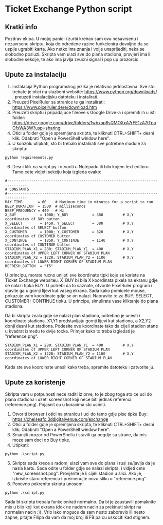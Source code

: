 # Ticket Exchange Python script
## Kratki info
Pozdrav ekipa. U mojoj panici i zurbi kreirao sam ovu nesavrsenu i nezavrsenu skriptu, koja do odredene razine funkcionira dovoljno da se uspije ugrabiti karta. Ako netko ima znanja i volje unaprijediti, neka se slobodno posluzi. Skripta vam ulazi sve do plana stadiona, provjeri ima li slobodne sekcije, te ako ima javlja zvucni signal i pop up prozorcic.
## Upute za instalaciju
1. Instalacija Python programskog jezika je relativno jednostavna. Sve sto trebate je otici na sluzbeni website: https://www.python.org/downloads/ , preuzeti instalacijsku datoteku i instalirati.
2. Preuzeti PixelRuler sa stranice te ga instalirati: https://www.pixelruler.de/e/download.htm
3. Preuzeti skriptu i pripadajuce fileove s Google Drive-a i spremiti ih u isti folder: https://drive.google.com/drive/folders/1wbxap8sQMOXxA7rFE1zA7tTpaCfxWA3W?usp=sharing
4. Otici u folder gdje je spremljena skripta, te kliknuti CTRL+SHIFT+ desni klik. Odabrati "Open a PowerShell window here".
5. U konzolu utipkati, sto bi trebalo instalirati sve potrebne module za skriptu:
```
python requirements.py
```

6. Desni klik na script.py i otvoriti u Notepadu ili bilo kojem text editoru. Tamo cete vidjeti sekciju koja izgleda ovako:
```
#-------------------------------------------------------------------------------
# CONSTANTS
#-------------------------------------------------------------------------------
MAX_TIME       = 60    # Maximum time in minutes for a script to run
BEEP_DURATION  = 1500  # milliseconds
BEEP_FREQUENCY = 440   # Hz
X_BUY           = 1000; Y_BUY           = 300         # X,Y coordinates of BUY button
X_SELECT        = 1450; Y_SELECT        = 380         # X,Y coordinates of SELECT button
X_CUSTOMER      = 1000; Y_CUSTOMER      = 320         # X,Y coordinates of CUSTOMER button
X_CONTINUE      = 1850; Y_CONTINUE      = 1140        # X,Y coordinates of CONTINUE button
STADIUM_PLAN_X1 = 280; STADIUM_PLAN_Y1  = 400         # X,Y coordinates of UPPER LEFT CORNER OF STADIUM PLAN
STADIUM_PLAN_X2 = 1220; STADIUM_PLAN_Y2 = 1100        # X,Y coordinates of LOWER RIGHT CORNER OF STADIUM PLAN
REFRESH_BUTTON  = "f5"
```
U principu, morate rucno unijeti sve koordinate tipki koje se koriste na Ticket Exchange websiteu. 
X_BUY bi bila X koordinata pixela na ekranu gdje se nalazi tipka BUY. U potrebi da to saznate, otvorite PixelRuler program i stavite ga u gornji lijevi kut vaseg ekrana. Sada kako pomicete mouse, pokazuje vam koordinate gdje se on nalazi. Napravite to za BUY, SELECT, CUSTOMER i CONTINUE tipku. U principu, simulirate vase kliktanje do plana stadiona. 

Da bi skripta znala gdje se nalazi plan stadiona, potrebno je unesti i koordinate stadiona. X1,Y1 predstavljaju gornji lijevi kut stadiona, a X2,Y2 donji desni kut stadiona. Podesite ove koordinate tako da cijeli stadion stane u kvadrat izmedu te dvije tocke. Primjer kako to treba izgledati je "reference.png".
```
STADIUM_PLAN_X1 = 280; STADIUM_PLAN_Y1  = 400         # X,Y coordinates of UPPER LEFT CORNER OF STADIUM PLAN
STADIUM_PLAN_X2 = 1220; STADIUM_PLAN_Y2 = 1100        # X,Y coordinates of LOWER RIGHT CORNER OF STADIUM PLAN
```
Kada ste sve koordinate unesli kako treba, spremite datoteku i zatvorite ju. 

## Upute za koristenje
Skripta vam u potpunosti nece raditi iz prve, to je zbog toga sto ce uci do plana stadiona i uzeti screenshot koji nece biti jednak referenci (reference.png). Pojasnit cu u koracima sto uciniti.

1. Otvoriti browser i otici na stranicu i uci do tamo gdje pise tipka Buy: https://chelseafc.3ddigitalvenue.com/exchange
2. Otici u folder gdje je spremljena skripta, te kliknuti CTRL+SHIFT+ desni klik. Odabrati "Open a PowerShell window here".
3. Smanjiti prozor od PowerShella i staviti ga negdje sa strane, da mis moze sam doci do Buy tipke. 
4. Utipkati:
```
python .\script.py
```
5. Skripta sada krece s radom, ulazi vam sve do plana i rusi se/javlja da je nasla kartu. Sada odite u folder gdje se nalazi skripta, i vidjeti cete "new_screenshot.png". Provjerite je li cijeli stadion u slici. Ako je, izbrisite staru referencu i preimenujte novu sliku u "reference.png".
6. Ponovno pokrenite skriptu unosom: 
```
python .\script.py
```
Sada bi skripta trebala funkcionirati normalno. Da bi je zaustavili pomaknite mis u bilo koji kut ekrana (dok ne nadem nacin za prekinuti skript na normalan nacin :)).
Vrlo lako moguce da sam nesto zaboravio ili nesto zapne, pitajte Filipa da vam da moj broj ili FB pa cu uskociti kad stignem.
